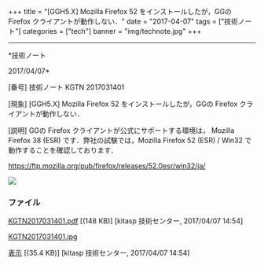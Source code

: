 ﻿+++
title = "[GGH5.X] Mozilla Firefox 52 をインストールしたが，GGの Firefox クライアントが動作しない．"
date = "2017-04-07"
tags = ["技術ノート"]
categories = ["tech"]
banner = "img/technote.jpg"
+++

-----------------------------------------------------------------------------------------------------------------------------

*技術ノート

2017/04/07*


[番号]
技術ノート KGTN 2017031401

[現象]
[GGH5.X] Mozilla Firefox 52 をインストールしたが，GGの Firefox
クライアントが動作しない．

[説明]
GGの Firefox クライアントが公式にサポートする環境は， Mozilla Firefox 38
(ESR) です．弊社の試験では，Mozilla Firefox 52 (ESR) / Win32
で動作することを確認しております．

<https://ftp.mozilla.org/pub/firefox/releases/52.0esr/win32/ja/>

![](http://techreport.kitasp.net/attachments/download/3349/KGTN2017031401.jpg)


### ファイル

 
 


[KGTN2017031401.pdf](http://techreport.kitasp.net/attachments/download/3348/KGTN2017031401.pdf)
 [(148 KB)] [kitasp 技術センター, 2017/04/07
14:54]

[KGTN2017031401.jpg](http://techreport.kitasp.net/attachments/download/3349/KGTN2017031401.jpg)

[表示](http://techreport.kitasp.net/attachments/3349/KGTN2017031401.jpg "表示")
 [(35.4 KB)] [kitasp 技術センター, 2017/04/07
14:54]


 


 

